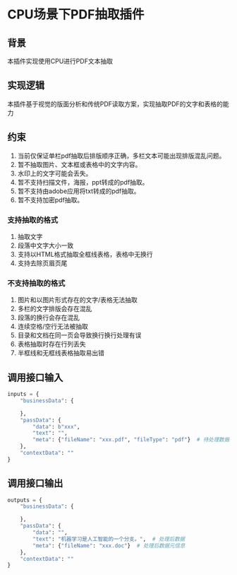 # CPU场景下PDF抽取插件

## 背景

本插件实现使用CPU进行PDF文本抽取

## 实现逻辑

本插件基于视觉的版面分析和传统PDF读取方案，实现抽取PDF的文字和表格的能力

## 约束
1. 当前仅保证单栏pdf抽取后排版顺序正确，多栏文本可能出现排版混乱问题。
2. 暂不抽取图片、文本框或表格中的文字内容。
3. 水印上的文字可能会丢失。
4. 暂不支持扫描文件，海报，ppt转成的pdf抽取。
5. 暂不支持由adobe应用将txt转成的pdf抽取。
6. 暂不支持加密pdf抽取。

### 支持抽取的格式

1. 抽取文字
2. 段落中文字大小一致
3. 支持以HTML格式抽取全框线表格，表格中无换行
4. 支持去除页眉页尾

### 不支持抽取的格式

1. 图片和以图片形式存在的文字/表格无法抽取
2. 多栏的文字排版会存在混乱
3. 段落的换行会存在混乱
4. 连续空格/空行无法被抽取
5. 目录和文档在同一页会导致换行换行处理有误
6. 表格抽取时存在行列丢失
7. 半框线和无框线表格抽取易出错

## 调用接口输入

``` python
inputs = {
    "businessData": {

    },
    "passData": {
        "data": b"xxx",
        "text": "",
        "meta": {"fileName": "xxx.pdf", "fileType": "pdf"}  # 待处理数据元信息 
    },
    "contextData": ""
}

```

## 调用接口输出

``` python
outputs = {
    "businessData": {

    },
    "passData": {
        "data": "",
        "text": "机器学习是人工智能的一个分支。",  # 处理后数据
        "meta": {"fileName": "xxx.doc"}  # 处理后数据元信息 
    },
    "contextData": ""
}

```